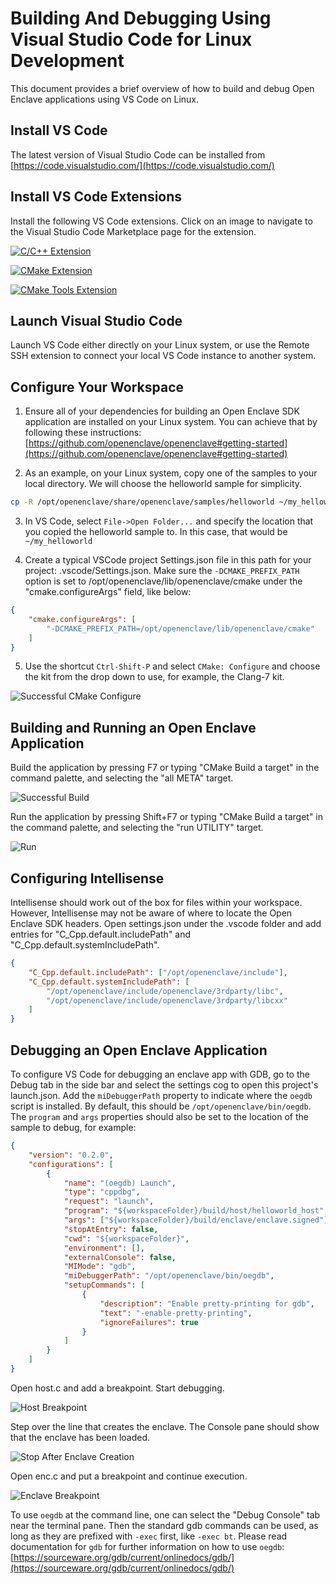 # Building And Debugging Using Visual Studio Code for Linux Development

This document provides a brief overview of how to build and debug Open Enclave applications using VS Code on Linux.

## Install VS Code

The latest version of Visual Studio Code can be installed from [https://code.visualstudio.com/](https://code.visualstudio.com/)

## Install VS Code Extensions

Install the following VS Code extensions. Click on an image to navigate to the Visual Studio Code Marketplace page for the extension.

[![C/C++ Extension](images/VSCodeCppExtension.png)](https://marketplace.visualstudio.com/items?itemName=ms-vscode.cpptools)

[![CMake Extension](images/VSCodeLinuxCMakeExtension.png)](https://marketplace.visualstudio.com/items?itemName=twxs.cmake)

[![CMake Tools Extension](images/VSCodeCMakeToolsExtension.png)](https://marketplace.visualstudio.com/items?itemName=vector-of-bool.cmake-tools)

## Launch Visual Studio Code

Launch VS Code either directly on your Linux system, or use the Remote SSH extension to connect your local VS Code instance to another system.

## Configure Your Workspace

1. Ensure all of your dependencies for building an Open Enclave SDK application are installed on your Linux system. You can achieve that by following these instructions: [https://github.com/openenclave/openenclave#getting-started](https://github.com/openenclave/openenclave#getting-started)

2. As an example, on your Linux system, copy one of the samples to your local directory. We will choose the helloworld sample for simplicity.

```bash
cp -R /opt/openenclave/share/openenclave/samples/helloworld ~/my_helloworld
```

3. In VS Code, select `File->Open Folder...` and specify the location that you copied the helloworld sample to. In this case, that would be `~/my_helloworld`

4. Create a typical VSCode project Settings.json file in this path for your project: .vscode/Settings.json. Make sure the `-DCMAKE_PREFIX_PATH` option is set to /opt/openenclave/lib/openenclave/cmake under the "cmake.configureArgs" field, like below:

```json
{
    "cmake.configureArgs": [
        "-DCMAKE_PREFIX_PATH=/opt/openenclave/lib/openenclave/cmake"
    ]
}
```

5. Use the shortcut `Ctrl-Shift-P` and select `CMake: Configure` and choose the kit from the drop down to use, for example, the Clang-7 kit.

![Successful CMake Configure](images/VSCodeLinuxSuccessfulCMakeConfigure.png)

## Building and Running an Open Enclave Application

Build the application by pressing F7 or typing "CMake Build a target" in the command palette, and selecting the "all META" target.

![Successful Build](images/VSCodeLinuxSuccessfulBuild.png)

Run the application by pressing Shift+F7 or typing "CMake Build a target" in the command palette, and selecting the "run UTILITY" target.

![Run](images/VSCodeLinuxRunApplication.png)

## Configuring Intellisense

Intellisense should work out of the box for files within your workspace. However, Intellisense may not be aware of where to locate the Open Enclave SDK headers.
Open settings.json under the .vscode folder and add entries for "C_Cpp.default.includePath" and "C_Cpp.default.systemIncludePath".

```json
{
    "C_Cpp.default.includePath": ["/opt/openenclave/include"],
    "C_Cpp.default.systemIncludePath": [
        "/opt/openenclave/include/openenclave/3rdparty/libc",
        "/opt/openenclave/include/openenclave/3rdparty/libcxx"
    ]
}
```

## Debugging an Open Enclave Application

To configure VS Code for debugging an enclave app with GDB, go to the Debug tab in the side bar and select the settings cog to open this project's launch.json. Add the `miDebuggerPath` property to indicate where the `oegdb` script is installed. By default, this should be `/opt/openenclave/bin/oegdb`. The `program` and `args` properties should also be set to the location of the sample to debug, for example:

```json
{
    "version": "0.2.0",
    "configurations": [
        {
            "name": "(oegdb) Launch",
            "type": "cppdbg",
            "request": "launch",
            "program": "${workspaceFolder}/build/host/helloworld_host",
            "args": ["${workspaceFolder}/build/enclave/enclave.signed"],
            "stopAtEntry": false,
            "cwd": "${workspaceFolder}",
            "environment": [],
            "externalConsole": false,
            "MIMode": "gdb",
            "miDebuggerPath": "/opt/openenclave/bin/oegdb",
            "setupCommands": [
                {
                    "description": "Enable pretty-printing for gdb",
                    "text": "-enable-pretty-printing",
                    "ignoreFailures": true
                }
            ]
        }
    ]
}
```

Open host.c and add a breakpoint. Start debugging.

![Host Breakpoint](images/VSCodeLinuxHostBreakpoint.png)

Step over the line that creates the enclave. The Console pane should show that the enclave has been loaded.

![Stop After Enclave Creation](images/VSCodeLinuxStopAfterEnclaveCreation.png)

Open enc.c and put a breakpoint and continue execution.

![Enclave Breakpoint](images/VSCodeLinuxEnclaveBreakpoint.png)

To use `oegdb` at the command line, one can select the "Debug Console" tab near the terminal pane. Then the standard gdb commands can be used, as long as they are prefixed with `-exec` first, like `-exec bt`. Please read documentation for `gdb` for further information on how to use `oegdb`: [https://sourceware.org/gdb/current/onlinedocs/gdb/](https://sourceware.org/gdb/current/onlinedocs/gdb/)

